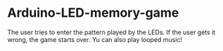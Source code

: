 # Arduino-LED-memory-game
The user tries to enter the pattern played by the LEDs. If the user gets it wrong, the game starts over. Yu can also play looped music!
